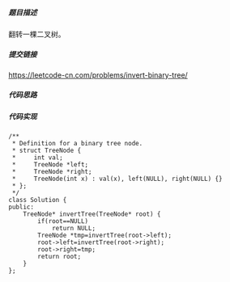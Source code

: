 ##### 题目描述
翻转一棵二叉树。


##### 提交链接

https://leetcode-cn.com/problems/invert-binary-tree/


##### 代码思路




##### 代码实现

```
/**
 * Definition for a binary tree node.
 * struct TreeNode {
 *     int val;
 *     TreeNode *left;
 *     TreeNode *right;
 *     TreeNode(int x) : val(x), left(NULL), right(NULL) {}
 * };
 */
class Solution {
public:
    TreeNode* invertTree(TreeNode* root) {
        if(root==NULL)
            return NULL;
        TreeNode *tmp=invertTree(root->left);
        root->left=invertTree(root->right);
        root->right=tmp;
        return root;
    }
};


```
